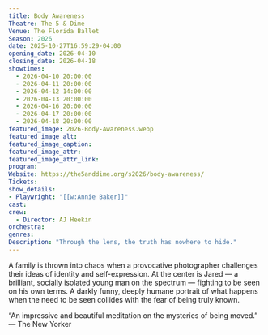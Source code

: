 ```yaml
---
title: Body Awareness
Theatre: The 5 & Dime
Venue: The Florida Ballet
Season: 2026
date: 2025-10-27T16:59:29-04:00
opening_date: 2026-04-10
closing_date: 2026-04-18
showtimes:
  - 2026-04-10 20:00:00
  - 2026-04-11 20:00:00
  - 2026-04-12 14:00:00
  - 2026-04-13 20:00:00
  - 2026-04-16 20:00:00
  - 2026-04-17 20:00:00
  - 2026-04-18 20:00:00
featured_image: 2026-Body-Awareness.webp
featured_image_alt: 
featured_image_caption: 
featured_image_attr: 
featured_image_attr_link: 
program:
Website: https://the5anddime.org/s2026/body-awareness/
Tickets: 
show_details: 
- Playwright: "[[w:Annie Baker]]"
cast:
crew:
  - Director: AJ Heekin
orchestra:
genres: 
Description: "Through the lens, the truth has nowhere to hide."
---
```

A family is thrown into chaos when a provocative photographer challenges their ideas of identity and self-expression. At the center is Jared — a brilliant, socially isolated young man on the spectrum — fighting to be seen on his own terms. A darkly funny, deeply humane portrait of what happens when the need to be seen collides with the fear of being truly known.

“An impressive and beautiful meditation on the mysteries of being moved.” — The New Yorker